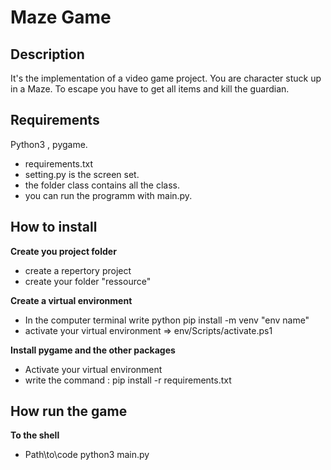 # Maze Game
					

## Description

It's the implementation of a video game project. 
You are character stuck up in a Maze. To escape you have to get all items
and kill the guardian.

## Requirements

Python3 , pygame.

- requirements.txt
- setting.py is the screen set.
- the folder class contains all the class.
- you can run the programm with main.py. 

## How to install

**Create you project folder**
- create a repertory project
- create your folder "ressource"

**Create a virtual environment** 
- In the computer terminal write python pip install -m venv "env name"
- activate your virtual environment => env/Scripts/activate.ps1

**Install pygame and the other packages**
- Activate your virtual environment 
- write the command :  pip install -r requirements.txt 

## How run the game

**To the shell**
- Path\to\code python3 main.py